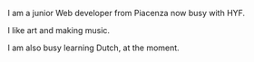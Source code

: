 I am a junior Web developer from Piacenza now busy with HYF. 

I like art and making music.

I am also busy learning Dutch, at the moment.
